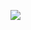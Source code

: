 [![](http://github-actions.40ants.com/mgood7123/prebuilder-test/matrix.svg)](https://github.com/mgood7123/prebuilder-test)
